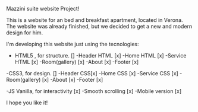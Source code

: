 Mazzini suite website Project!

This is a website for an bed and breakfast apartment, located in Verona.
The website was already finished, but we decided to get a new and modern design for him.

I'm developing this website just using the tecnologies:

- HTML5 , for structure. []
  -Header HTML [x]
  -Home HTML [x]
  -Service HTML [x]
  -Room(gallery) [x]
  -About [x]
  -Footer [x]

-CSS3, for design. []
-Header CSS[x]
-Home CSS [x]
-Service CSS [x]
-Room(gallery) [x]
-About [x]
-Footer [x]

-JS Vanilla, for interactivity [x]
-Smooth scrolling [x]
-Mobile version [x]

I hope you like it!
